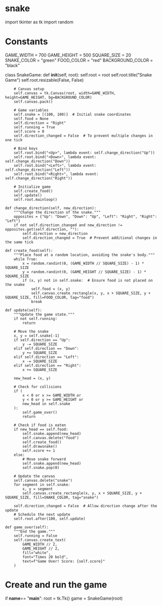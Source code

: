 # snake 
import tkinter as tk
import random

# Constants
GAME_WIDTH = 700
GAME_HEIGHT = 500
SQUARE_SIZE = 20
SNAKE_COLOR = "green"
FOOD_COLOR = "red"
BACKGROUND_COLOR = "black"

class SnakeGame:
    def __init__(self, root):
        self.root = root
        self.root.title("Snake Game")
        self.root.resizable(False, False)

        # Canvas setup
        self.canvas = tk.Canvas(root, width=GAME_WIDTH, height=GAME_HEIGHT, bg=BACKGROUND_COLOR)
        self.canvas.pack()

        # Game variables
        self.snake = [(100, 100)]  # Initial snake coordinates
        self.food = None
        self.direction = "Right"
        self.running = True
        self.score = 0
        self.direction_changed = False  # To prevent multiple changes in one tick

        # Bind keys
        self.root.bind("<Up>", lambda event: self.change_direction("Up"))
        self.root.bind("<Down>", lambda event: self.change_direction("Down"))
        self.root.bind("<Left>", lambda event: self.change_direction("Left"))
        self.root.bind("<Right>", lambda event: self.change_direction("Right"))

        # Initialize game
        self.create_food()
        self.update()
        self.root.mainloop()

    def change_direction(self, new_direction):
        """Change the direction of the snake."""
        opposites = {"Up": "Down", "Down": "Up", "Left": "Right", "Right": "Left"}
        if not self.direction_changed and new_direction != opposites.get(self.direction, ""):
            self.direction = new_direction
            self.direction_changed = True  # Prevent additional changes in the same tick

    def create_food(self):
        """Place food at a random location, avoiding the snake's body."""
        while True:
            x = random.randint(0, (GAME_WIDTH // SQUARE_SIZE) - 1) * SQUARE_SIZE
            y = random.randint(0, (GAME_HEIGHT // SQUARE_SIZE) - 1) * SQUARE_SIZE
            if (x, y) not in self.snake:  # Ensure food is not placed on the snake
                self.food = (x, y)
                self.canvas.create_rectangle(x, y, x + SQUARE_SIZE, y + SQUARE_SIZE, fill=FOOD_COLOR, tag="food")
                break

    def update(self):
        """Update the game state."""
        if not self.running:
            return

        # Move the snake
        x, y = self.snake[-1]
        if self.direction == "Up":
            y -= SQUARE_SIZE
        elif self.direction == "Down":
            y += SQUARE_SIZE
        elif self.direction == "Left":
            x -= SQUARE_SIZE
        elif self.direction == "Right":
            x += SQUARE_SIZE

        new_head = (x, y)

        # Check for collisions
        if (
            x < 0 or x >= GAME_WIDTH or
            y < 0 or y >= GAME_HEIGHT or
            new_head in self.snake
        ):
            self.game_over()
            return

        # Check if food is eaten
        if new_head == self.food:
            self.snake.append(new_head)
            self.canvas.delete("food")
            self.create_food()
            self.drawsnake()
            self.score += 1
        else:
            # Move snake forward
            self.snake.append(new_head)
            self.snake.pop(0)

        # Update the canvas
        self.canvas.delete("snake")
        for segment in self.snake:
            x, y = segment
            self.canvas.create_rectangle(x, y, x + SQUARE_SIZE, y + SQUARE_SIZE, fill=SNAKE_COLOR, tag="snake")

        self.direction_changed = False  # Allow direction change after the update
        # Schedule the next update
        self.root.after(100, self.update)

    def game_over(self):
        """End the game."""
        self.running = False
        self.canvas.create_text(
            GAME_WIDTH // 2,
            GAME_HEIGHT // 2,
            fill="white",
            font="Times 20 bold",
            text=f"Game Over! Score: {self.score}"
        )

# Create and run the game
if __name__== "__main__":
    root = tk.Tk()
    game = SnakeGame(root)
